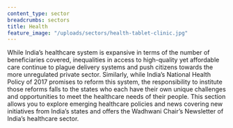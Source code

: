 ```yaml
---
content_type: sector
breadcrumbs: sectors
title: Health
feature_image: "/uploads/sectors/health-tablet-clinic.jpg"
---
```


While India’s healthcare system is expansive in terms of the number of beneficiaries covered, inequalities in access to high-quality yet affordable care continue to plague delivery systems and push citizens towards the more unregulated private sector. Similarly, while India’s National Health Policy of 2017 promises to reform this system, the responsibility to institute those reforms falls to the states who each have their own unique challenges and opportunities to meet the healthcare needs of their people. This section allows you to explore emerging healthcare policies and news covering new initiatives from India’s states and offers the Wadhwani Chair’s Newsletter of India’s healthcare sector.
